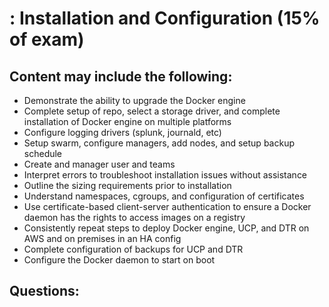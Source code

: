 # : Installation and Configuration (15% of exam)

## Content may include the following:

* Demonstrate the ability to upgrade the Docker engine
* Complete setup of repo, select a storage driver, and complete installation of Docker
engine on multiple platforms
* Configure logging drivers (splunk, journald, etc)
* Setup swarm, configure managers, add nodes, and setup backup schedule
* Create and manager user and teams
* Interpret errors to troubleshoot installation issues without assistance
* Outline the sizing requirements prior to installation
* Understand namespaces, cgroups, and configuration of certificates
* Use certificate-based client-server authentication to ensure a Docker daemon has the
rights to access images on a registry
* Consistently repeat steps to deploy Docker engine, UCP, and DTR on AWS and on
premises in an HA config
* Complete configuration of backups for UCP and DTR
* Configure the Docker daemon to start on boot

## Questions:


